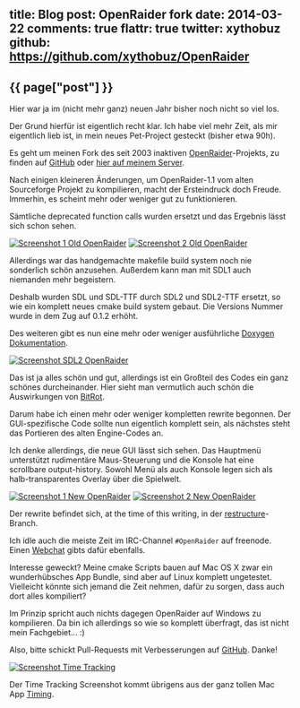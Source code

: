 title: Blog
post: OpenRaider fork
date: 2014-03-22
comments: true
flattr: true
twitter: xythobuz
github: https://github.com/xythobuz/OpenRaider
---

## {{ page["post"] }}
<!--%
from datetime import datetime
date = datetime.strptime(page["date"], "%Y-%m-%d").strftime("%B %d, %Y")
print "*Posted at %s.*" % date
%-->

Hier war ja im (nicht mehr ganz) neuen Jahr bisher noch nicht so viel los.

Der Grund hierfür ist eigentlich recht klar. Ich habe viel mehr Zeit, als mir eigentlich lieb ist, in mein neues Pet-Project gesteckt (bisher etwa 90h).

Es geht um meinen Fork des seit 2003 inaktiven [OpenRaider][openraider]-Projekts, zu finden auf [GitHub][github] oder [hier auf meinem Server][zaphod].

Nach einigen kleineren Änderungen, um OpenRaider-1.1 vom alten Sourceforge Projekt zu kompilieren, macht der Ersteindruck doch Freude. Immerhin, es scheint mehr oder weniger gut zu funktionieren.

Sämtliche deprecated function calls wurden ersetzt und das Ergebnis lässt sich schon sehen.

[![Screenshot 1 Old OpenRaider][screen2small]][screen2]
[![Screenshot 2 Old OpenRaider][screen3small]][screen3]

Allerdings war das handgemachte makefile build system noch nie sonderlich schön anzusehen. Außerdem kann man mit SDL1 auch niemanden mehr begeistern.

Deshalb wurden SDL und SDL-TTF durch SDL2 und SDL2-TTF ersetzt, so wie ein komplett neues cmake build system gebaut.
Die Versions Nummer wurde in dem Zug auf 0.1.2 erhöht.

Des weiteren gibt es nun eine mehr oder weniger ausführliche [Doxygen Dokumentation][doxygen].

[![Screenshot SDL2 OpenRaider][screen4small]][screen4]

Das ist ja alles schön und gut, allerdings ist ein Großteil des Codes ein ganz schönes durcheinander. Hier sieht man vermutlich auch schön die Auswirkungen von [BitRot][bitrot].

Darum habe ich einen mehr oder weniger kompletten rewrite begonnen. Der GUI-spezifische Code sollte nun eigentlich komplett sein, als nächstes steht das Portieren des alten Engine-Codes an.

Ich denke allerdings, die neue GUI lässt sich sehen. Das Hauptmenü unterstützt rudimentäre Maus-Steuerung und die Konsole hat eine scrollbare output-history. Sowohl Menü als auch Konsole legen sich als halb-transparentes Overlay über die Spielwelt.

[![Screenshot 1 New OpenRaider][screen5small]][screen5]
[![Screenshot 2 New OpenRaider][screen6small]][screen6]

Der rewrite befindet sich, at the time of this writing, in der [restructure][branch]-Branch.

Ich idle auch die meiste Zeit im IRC-Channel `#OpenRaider` auf freenode. Einen [Webchat][webchat] gibts dafür ebenfalls.

Interesse geweckt? Meine cmake Scripts bauen auf Mac OS X zwar ein wunderhübsches App Bundle, sind aber auf Linux komplett ungetestet. Vielleicht könnte sich jemand die Zeit nehmen, dafür zu sorgen, dass auch dort alles kompiliert?

Im Prinzip spricht auch nichts dagegen OpenRaider auf Windows zu kompilieren. Da bin ich allerdings so wie so komplett überfragt, das ist nicht mein Fachgebiet... :)

Also, bitte schickt Pull-Requests mit Verbesserungen auf [GitHub][github]. Danke!

[![Screenshot Time Tracking][screen1small]][screen1]

Der Time Tracking Screenshot kommt übrigens aus der ganz tollen Mac App [Timing][timing].

 [screen1small]: img/openraider_tracking_small.png
 [screen1]: img/openraider_tracking.png
 [timing]: http://timingapp.com
 [openraider]: http://openraider.sourceforge.net
 [github]: https://github.com/xythobuz/OpenRaider/
 [zaphod]: http://xythobuz.de/git/openraider/
 [screen2small]: img/openraider_old_small.png
 [screen2]: img/openraider_old.png
 [screen3small]: img/openraider_old2_small.png
 [screen3]: img/openraider_old2.png
 [doxygen]: http://xythobuz.github.io/OpenRaider/
 [screen4small]: img/openraider_sdl2_small.png
 [screen4]: img/openraider_sdl2.png
 [bitrot]: http://en.wikipedia.org/wiki/Software_rot
 [screen5small]: img/openraider_new_small.png
 [screen5]: img/openraider_new.png
 [screen6small]: img/openraider_new2_small.png
 [screen6]: img/openraider_new2.png
 [webchat]: http://webchat.freenode.net/?channels=%23OpenRaider
 [branch]: https://github.com/xythobuz/OpenRaider/tree/restructure
